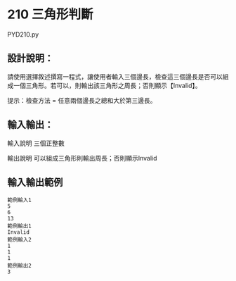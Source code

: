 # 210 三角形判斷
PYD210.py
## 設計說明：
請使用選擇敘述撰寫一程式，讓使用者輸入三個邊長，檢查這三個邊長是否可以組成一個三角形。若可以，則輸出該三角形之周長；否則顯示【Invalid】。

提示：檢查方法 = 任意兩個邊長之總和大於第三邊長。


## 輸入輸出：
輸入說明
三個正整數

輸出說明
可以組成三角形則輸出周長；否則顯示Invalid

## 輸入輸出範例
```
範例輸入1
5
6
13
範例輸出1
Invalid
範例輸入2
1
1
1
範例輸出2
3
```
